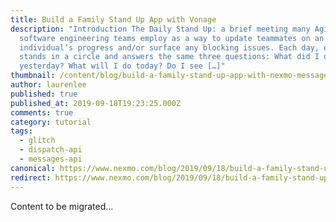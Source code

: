 ```yaml
---
title: Build a Family Stand Up App with Vonage
description: "Introduction The Daily Stand Up: a brief meeting many Agile
  software engineering teams employ as a way to update teammates on an
  individual’s progress and/or surface any blocking issues. Each day, everyone
  stands in a circle and answers the same three questions: What did I do
  yesterday? What will I do today? Do I see […]"
thumbnail: /content/blog/build-a-family-stand-up-app-with-nexmo-messages-and-dispatch-api-dr/Blog_Family-Stand-Up-App_1200x600.png
author: laurenlee
published: true
published_at: 2019-09-18T19:23:25.000Z
comments: true
category: tutorial
tags:
  - glitch
  - dispatch-api
  - messages-api
canonical: https://www.nexmo.com/blog/2019/09/18/build-a-family-stand-up-app-with-nexmo-messages-and-dispatch-api-dr
redirect: https://www.nexmo.com/blog/2019/09/18/build-a-family-stand-up-app-with-nexmo-messages-and-dispatch-api-dr
---
```


Content to be migrated...
